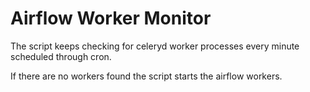 # Airflow Worker Monitor

The script keeps checking for celeryd worker processes every minute scheduled through cron.

If there are no workers found the script starts the airflow workers.
